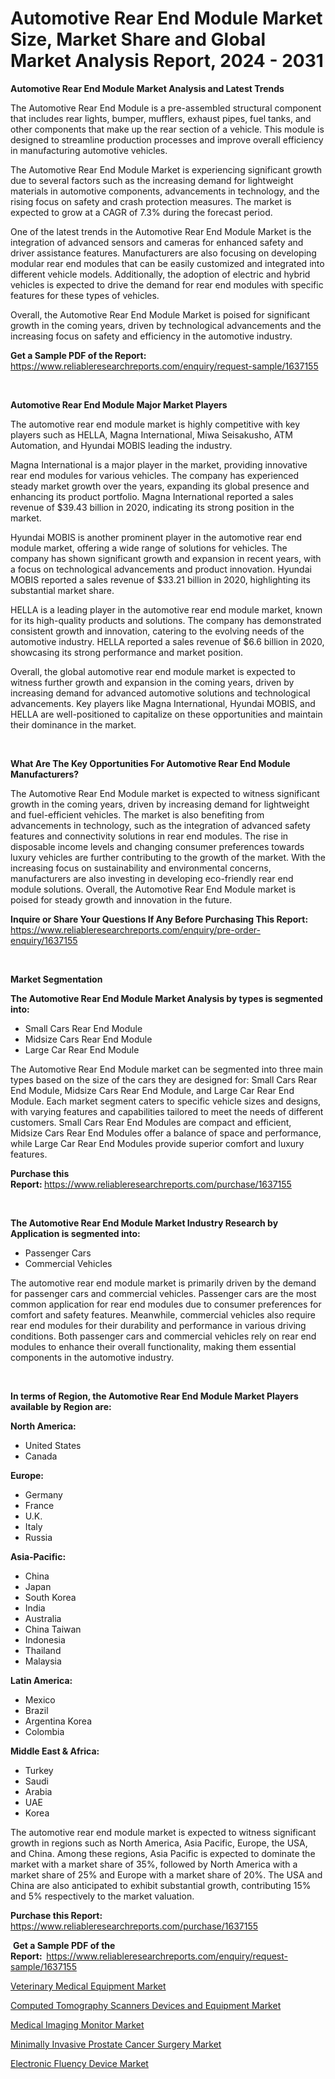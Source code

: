 <p><h1>Automotive Rear End Module Market Size, Market Share and Global Market Analysis Report, 2024 - 2031</h1></p><p><strong>Automotive Rear End Module Market Analysis and Latest Trends</strong></p>
<p><p>The Automotive Rear End Module is a pre-assembled structural component that includes rear lights, bumper, mufflers, exhaust pipes, fuel tanks, and other components that make up the rear section of a vehicle. This module is designed to streamline production processes and improve overall efficiency in manufacturing automotive vehicles.</p><p>The Automotive Rear End Module Market is experiencing significant growth due to several factors such as the increasing demand for lightweight materials in automotive components, advancements in technology, and the rising focus on safety and crash protection measures. The market is expected to grow at a CAGR of 7.3% during the forecast period.</p><p>One of the latest trends in the Automotive Rear End Module Market is the integration of advanced sensors and cameras for enhanced safety and driver assistance features. Manufacturers are also focusing on developing modular rear end modules that can be easily customized and integrated into different vehicle models. Additionally, the adoption of electric and hybrid vehicles is expected to drive the demand for rear end modules with specific features for these types of vehicles.</p><p>Overall, the Automotive Rear End Module Market is poised for significant growth in the coming years, driven by technological advancements and the increasing focus on safety and efficiency in the automotive industry.</p></p>
<p><strong>Get a Sample PDF of the Report:&nbsp;</strong> <a href="https://www.reliableresearchreports.com/enquiry/request-sample/1637155">https://www.reliableresearchreports.com/enquiry/request-sample/1637155</a></p>
<p>&nbsp;</p>
<p><strong>Automotive Rear End Module Major Market Players</strong></p>
<p><p>The automotive rear end module market is highly competitive with key players such as HELLA, Magna International, Miwa Seisakusho, ATM Automation, and Hyundai MOBIS leading the industry. </p><p>Magna International is a major player in the market, providing innovative rear end modules for various vehicles. The company has experienced steady market growth over the years, expanding its global presence and enhancing its product portfolio. Magna International reported a sales revenue of $39.43 billion in 2020, indicating its strong position in the market.</p><p>Hyundai MOBIS is another prominent player in the automotive rear end module market, offering a wide range of solutions for vehicles. The company has shown significant growth and expansion in recent years, with a focus on technological advancements and product innovation. Hyundai MOBIS reported a sales revenue of $33.21 billion in 2020, highlighting its substantial market share.</p><p>HELLA is a leading player in the automotive rear end module market, known for its high-quality products and solutions. The company has demonstrated consistent growth and innovation, catering to the evolving needs of the automotive industry. HELLA reported a sales revenue of $6.6 billion in 2020, showcasing its strong performance and market position.</p><p>Overall, the global automotive rear end module market is expected to witness further growth and expansion in the coming years, driven by increasing demand for advanced automotive solutions and technological advancements. Key players like Magna International, Hyundai MOBIS, and HELLA are well-positioned to capitalize on these opportunities and maintain their dominance in the market.</p></p>
<p>&nbsp;</p>
<p><strong>What Are The Key Opportunities For Automotive Rear End Module Manufacturers?</strong></p>
<p><p>The Automotive Rear End Module market is expected to witness significant growth in the coming years, driven by increasing demand for lightweight and fuel-efficient vehicles. The market is also benefiting from advancements in technology, such as the integration of advanced safety features and connectivity solutions in rear end modules. The rise in disposable income levels and changing consumer preferences towards luxury vehicles are further contributing to the growth of the market. With the increasing focus on sustainability and environmental concerns, manufacturers are also investing in developing eco-friendly rear end module solutions. Overall, the Automotive Rear End Module market is poised for steady growth and innovation in the future.</p></p>
<p><strong>Inquire or Share Your Questions If Any Before Purchasing This Report:</strong> <a href="https://www.reliableresearchreports.com/enquiry/pre-order-enquiry/1637155">https://www.reliableresearchreports.com/enquiry/pre-order-enquiry/1637155</a></p>
<p>&nbsp;</p>
<p><strong>Market Segmentation</strong></p>
<p><strong>The Automotive Rear End Module Market Analysis by types is segmented into:</strong></p>
<p><ul><li>Small Cars Rear End Module</li><li>Midsize Cars Rear End Module</li><li>Large Car Rear End Module</li></ul></p>
<p><p>The Automotive Rear End Module market can be segmented into three main types based on the size of the cars they are designed for: Small Cars Rear End Module, Midsize Cars Rear End Module, and Large Car Rear End Module. Each market segment caters to specific vehicle sizes and designs, with varying features and capabilities tailored to meet the needs of different customers. Small Cars Rear End Modules are compact and efficient, Midsize Cars Rear End Modules offer a balance of space and performance, while Large Car Rear End Modules provide superior comfort and luxury features.</p></p>
<p><strong>Purchase this Report:&nbsp;</strong><a href="https://www.reliableresearchreports.com/purchase/1637155">https://www.reliableresearchreports.com/purchase/1637155</a></p>
<p>&nbsp;</p>
<p><strong>The Automotive Rear End Module Market Industry Research by Application is segmented into:</strong></p>
<p><ul><li>Passenger Cars</li><li>Commercial Vehicles</li></ul></p>
<p><p>The automotive rear end module market is primarily driven by the demand for passenger cars and commercial vehicles. Passenger cars are the most common application for rear end modules due to consumer preferences for comfort and safety features. Meanwhile, commercial vehicles also require rear end modules for their durability and performance in various driving conditions. Both passenger cars and commercial vehicles rely on rear end modules to enhance their overall functionality, making them essential components in the automotive industry.</p></p>
<p>&nbsp;</p>
<p><strong>In terms of Region, the Automotive Rear End Module Market Players available by Region are:</strong></p>
<p>
    <p> <strong> North America: </strong>
        <ul>
            <li>United States</li>
            <li>Canada</li>
        </ul>
        </p> 
    <p> <strong> Europe: </strong>
        <ul>
            <li>Germany</li>
            <li>France</li>
            <li>U.K.</li>
            <li>Italy</li>
            <li>Russia</li>
        </ul>
        </p> 
    <p> <strong> Asia-Pacific: </strong>
        <ul>
            <li>China</li>
            <li>Japan</li>
            <li>South Korea</li>
            <li>India</li>
            <li>Australia</li>
            <li>China Taiwan</li>
            <li>Indonesia</li>
            <li>Thailand</li>
            <li>Malaysia</li>
        </ul>
        </p> 
    <p> <strong> Latin America: </strong>
        <ul>
            <li>Mexico</li>
            <li>Brazil</li>
            <li>Argentina Korea</li>
            <li>Colombia</li>
        </ul>
        </p> 
    <p> <strong> Middle East & Africa: </strong>
        <ul>
            <li>Turkey</li>
            <li>Saudi</li>
            <li>Arabia</li>
            <li>UAE</li>
            <li>Korea</li>
        </ul>
    </p>
    </p>
<p><p>The automotive rear end module market is expected to witness significant growth in regions such as North America, Asia Pacific, Europe, the USA, and China. Among these regions, Asia Pacific is expected to dominate the market with a market share of 35%, followed by North America with a market share of 25% and Europe with a market share of 20%. The USA and China are also anticipated to exhibit substantial growth, contributing 15% and 5% respectively to the market valuation.</p></p>
<p><strong>Purchase this Report: </strong><a href="https://www.reliableresearchreports.com/purchase/1637155">https://www.reliableresearchreports.com/purchase/1637155</a></p>
<p>&nbsp;<strong>Get a Sample PDF of the Report:&nbsp;&nbsp;</strong><a href="https://www.reliableresearchreports.com/enquiry/request-sample/1637155">https://www.reliableresearchreports.com/enquiry/request-sample/1637155</a></p>
<p><strong></strong></p>
<p><p><a href="https://medium.com/p/82d3c38a7aba/edit">Veterinary Medical Equipment Market</a></p><p><a href="https://medium.com/p/9ab4042769c9/edit">Computed Tomography Scanners Devices and Equipment Market</a></p><p><a href="https://medium.com/p/db8966aa129a/edit">Medical Imaging Monitor Market</a></p><p><a href="https://medium.com/p/731895d6e443/edit">Minimally Invasive Prostate Cancer Surgery Market</a></p><p><a href="https://medium.com/p/c9f58c852c4d/edit">Electronic Fluency Device Market</a></p></p>